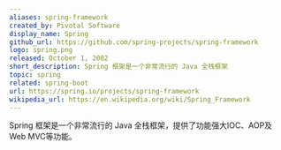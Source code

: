 ```yaml
---
aliases: spring-framework
created_by: Pivotal Software
display_name: Spring
github_url: https://github.com/spring-projects/spring-framework
logo: spring.png
released: October 1, 2002
short_description: Spring 框架是一个非常流行的 Java 全栈框架
topic: spring
related: spring-boot
url: https://spring.io/projects/spring-framework
wikipedia_url: https://en.wikipedia.org/wiki/Spring_Framework
---
```

Spring 框架是一个非常流行的 Java 全栈框架，提供了功能强大IOC、AOP及Web MVC等功能。